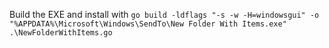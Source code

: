 Build the EXE and install with `go build -ldflags "-s -w -H=windowsgui" -o "%APPDATA%\Microsoft\Windows\SendTo\New Folder With Items.exe" .\NewFolderWithItems.go`
